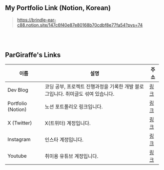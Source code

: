 ## My Portfolio Link (Notion, Korean)
> https://brindle-ear-c88.notion.site/147c6f40e87e80168b70cdbf8e77fa54?pvs=74

<br/>
<br/>

## ParGiraffe's Links

|이름|설명|주소|
|------|---|---|
|Dev Blog|코딩 공부, 프로젝트 진행과정을 기록한 개발 블로그입니다. 취미글도 섞여 있습니다.|[링크](https://arnopark.tistory.com/)|
|Portfolio (Notion)|노션 포트폴리오 링크입니다.|[링크](https://brindle-ear-c88.notion.site/147c6f40e87e80168b70cdbf8e77fa54?pvs=74)|
|X (Twitter)| X(트위터) 계정입니다.|[링크](https://x.com/park_giraffe_)|
|Instagram| 인스타 계정입니다.|[링크](https://www.instagram.com/parkgiraffe0/)|
|Youtube|취미용 유튜브 계정입니다.|[링크](https://www.youtube.com/@giraffe_park)|
